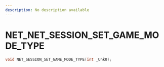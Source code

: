 ```yaml
---
description: No description available 
---
```


# NET\_NET_SESSION_SET_GAME_MODE_TYPE

```cpp
void NET_SESSION_SET_GAME_MODE_TYPE(int _Unk0);
```